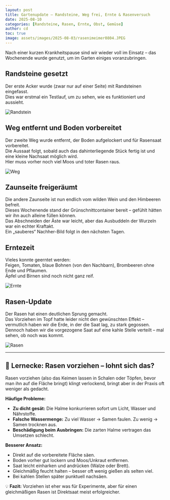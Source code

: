 ```yaml
---
layout: post
title: Gartenupdate – Randsteine, Weg frei, Ernte & Rasenversuch
date: 2025-08-10
categories: [Randsteine, Rasen, Ernte, Obst, Gemüse]
author: cd
toc: true
image: assets/images/2025-08-03/rasenimeimer0804.JPEG
---
```


Nach einer kurzen Krankheitspause sind wir wieder voll im Einsatz – das Wochenende wurde genutzt, um im Garten einiges voranzubringen.

## Randsteine gesetzt
Der erste Acker wurde (zwar nur auf einer Seite) mit Randsteinen eingefasst.  
Dies war erstmal ein Testlauf, um zu sehen, wie es funktioniert und aussieht.

![Randstein](/assets/images/2025-08-10/rand1.JPEG)

## Weg entfernt und Boden vorbereitet
Der zweite Weg wurde entfernt, der Boden aufgelockert und für Rasensaat vorbereitet.  
Die Aussaat folgt, sobald auch das dahinterliegende Stück fertig ist und eine kleine Nachsaat möglich wird.  
Hier muss vorher noch viel Moos und toter Rasen raus.

![Weg](/assets/images/2025-08-10/rand2.JPEG)

## Zaunseite freigeräumt
Die andere Zaunseite ist nun endlich vom wilden Wein und den Himbeeren befreit.  
Dieses Wochenende stand der Grünschnittcontainer bereit – gefühlt hätten wir ihn auch alleine füllen können.  
Das Abschneiden der Äste war leicht, aber das Ausbuddeln der Wurzeln war ein echter Kraftakt.  
Ein „sauberes“ Nachher-Bild folgt in den nächsten Tagen.

## Erntezeit
Vieles konnte geerntet werden:  
Feigen, Tomaten, blaue Bohnen (von den Nachbarn), Brombeeren ohne Ende und Pflaumen.  
Äpfel und Birnen sind noch nicht ganz reif.

![Ernte](/assets/images/2025-08-10/ernte.JPEG)

## Rasen-Update
Der Rasen hat einen deutlichen Sprung gemacht.  
Das Vorziehen im Topf hatte leider nicht den gewünschten Effekt – vermutlich haben wir die Erde, in der die Saat lag, zu stark gegossen.  
Dennoch haben wir die vorgezogene Saat auf eine kahle Stelle verteilt – mal sehen, ob noch was kommt.

![Rasen](/assets/images/2025-08-10/rasen0808.JPEG)

---

## 🌱 Lernecke: Rasen vorziehen – lohnt sich das?
Rasen vorziehen (also das Keimen lassen in Schalen oder Töpfen, bevor man ihn auf die Fläche bringt) klingt verlockend, bringt aber in der Praxis oft weniger als gedacht.

**Häufige Probleme:**
- **Zu dicht gesät:** Die Halme konkurrieren sofort um Licht, Wasser und Nährstoffe.
- **Falsche Wassermenge:** Zu viel Wasser → Samen faulen. Zu wenig → Samen trocknen aus.
- **Beschädigung beim Ausbringen:** Die zarten Halme vertragen das Umsetzen schlecht.

**Besserer Ansatz:**
- Direkt auf die vorbereitete Fläche säen.
- Boden vorher gut lockern und Moos/Unkraut entfernen.
- Saat leicht einharken und andrücken (Walze oder Brett).
- Gleichmäßig feucht halten – besser oft wenig gießen als selten viel.
- Bei kahlen Stellen später punktuell nachsäen.

💡 **Fazit:** Vorziehen ist eher was für Experimente, aber für einen gleichmäßigen Rasen ist Direktsaat meist erfolgreicher.